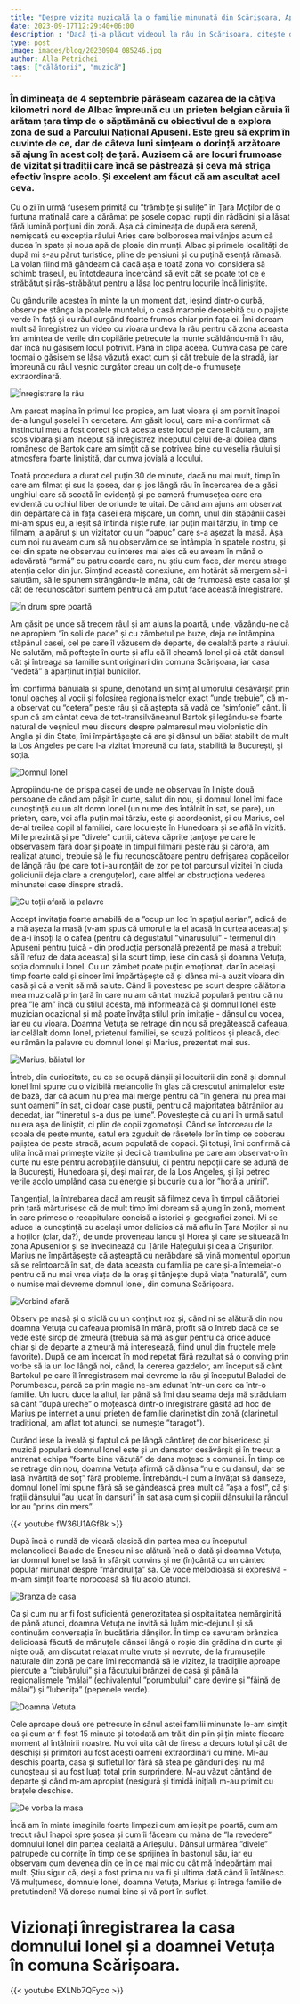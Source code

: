 ```yaml
---
title: "Despre vizita muzicală la o familie minunată din Scărișoara, Apuseni"
date: 2023-09-17T12:29:40+06:00
description : "Dacă ți-a plăcut videoul la râu în Scărișoara, citește despre experiența mea minunată vizitând familia căreia îi aparține casa din fundal."
type: post
image: images/blog/20230904_085246.jpg
author: Alla Petrichei
tags: ["călătorii", "muzică"]
---
```


### În dimineața de 4 septembrie părăseam cazarea de la câțiva kilometri nord de Albac împreună cu un prieten belgian căruia îi arătam țara timp de o săptămână cu obiectivul de a explora zona de sud a Parcului Național Apuseni. Este greu să exprim în cuvinte de ce, dar de câteva luni simțeam o dorință arzătoare să ajung în acest colț de țară. Auzisem că are locuri frumoase de vizitat și tradiții care încă se păstrează și ceva mă striga efectiv înspre acolo. Și excelent am făcut că am ascultat acel ceva.

Cu o zi în urmă fusesem primită cu “trâmbițe și sulițe” în Țara Moților de o furtuna matinală care a dărâmat pe șosele copaci rupți din rădăcini și a lăsat fără lumină porțiuni din zonă. Așa că dimineața de după era serenă, nemișcată cu excepția râului Arieș care bolborosea mai vânjos acum că ducea în spate și noua apă de ploaie din munți. Albac și primele localități de după mi s-au părut turistice, pline de pensiuni și cu puțină esență rămasă. La volan fiind mă gândeam că dacă așa e toată zona voi considera să schimb traseul, eu întotdeauna încercând să evit cât se poate tot ce e străbătut și râs-străbătut pentru a lăsa loc pentru locurile încă liniștite.

Cu gândurile acestea în minte la un moment dat, ieșind dintr-o curbă, observ pe stânga la poalele muntelui, o casă maronie deosebită cu o pajiște verde în față și cu râul curgând foarte frumos chiar prin fața ei. Îmi doream mult să înregistrez un video cu vioara undeva la râu pentru că zona aceasta îmi amintea de verile din copilărie petrecute la munte scăldându-mă în râu, dar încă nu găsisem locul potrivit. Până în clipa aceea. Cumva casa pe care tocmai o găsisem se lăsa văzută exact cum și cât trebuie de la stradă, iar împreună cu râul veșnic curgător creau un colț de-o frumusețe extraordinară.

![Înregistrare la râu](20230904_090126_copy.jpg)

Am parcat mașina în primul loc propice, am luat vioara și am pornit înapoi de-a lungul șoselei în cercetare. Am găsit locul, care mi-a confirmat că instinctul meu a fost corect și că acesta este locul pe care îl căutam, am scos vioara și am început să înregistrez începutul celui de-al doilea dans românesc de Bartok care am simțit că se potrivea bine cu veselia râului și atmosfera foarte liniștită, dar cumva jovială a locului. 

Toată procedura a durat cel puțin 30 de minute, dacă nu mai mult, timp în care am filmat și sus la șosea, dar și jos lângă râu în încercarea de a găsi unghiul care să scoată în evidență și pe cameră frumusețea care era evidentă cu ochiul liber de oriunde te uitai. De când am ajuns am observat din depărtare că în fața casei era mișcare, un domn, unul din stăpânii casei mi-am spus eu, a ieșit să întindă niște rufe, iar puțin mai târziu, în timp ce filmam, a apărut și un vizitator cu un “papuc” care s-a așezat la masă. Așa cum noi nu aveam cum să nu observăm ce se întâmpla în spatele nostru, și cei din spate ne observau cu interes mai ales că eu aveam în mână o adevărată “armă” cu patru coarde care, nu știu cum face, dar mereu atrage atenția celor din jur. Simțind această conexiune, am hotărât să mergem să-i salutăm, să le spunem strângându-le mâna, cât de frumoasă este casa lor și cât de recunoscători suntem pentru că am putut face această înregistrare.

![În drum spre poartă](20230904_091554_copy.jpg)

Am găsit pe unde să trecem râul și am ajuns la poartă, unde, văzându-ne că ne apropiem “în soli de pace” și cu zâmbetul pe buze, deja ne întâmpina stăpânul casei, cel pe care îl văzusem de departe, de cealaltă parte a râului. Ne salutăm, mă poftește în curte și aflu că îl cheamă Ionel și că atât dansul cât și întreaga sa familie sunt originari din comuna Scărișoara, iar casa “vedetă” a aparținut inițial bunicilor.

Îmi confirmă bănuiala și spune, denotând un simț al umorului desăvârșit prin tonul oacheș al vocii și folosirea regionalismelor exact ”unde trebuie”, că m-a observat cu “cetera” peste râu și că aștepta să vadă ce “simfonie” cânt. Îi spun că am cântat ceva de tot-transilvăneanul Bartok și legându-se foarte natural de veșnicul meu discurs despre palmaresul meu violonistic din Anglia și din State, îmi împărtășește că are și dânsul un băiat stabilit de mult la Los Angeles pe care l-a vizitat împreună cu fata, stabilită la București, și soția.

![Domnul Ionel](IMG_0026_copy.JPG)

Apropiindu-ne de prispa casei de unde ne observau în liniște două persoane de când am pășit în curte, salut din nou, și domnul Ionel îmi face cunoștință cu un alt domn Ionel (un nume des întâlnit în sat, se pare), un prieten, care, voi afla puțin mai târziu, este și acordeonist, și cu Marius, cel de-al treilea copil al familiei, care locuiește în Hunedoara și se află în vizită. Mi le prezintă și pe "divele" curții, câteva căprițe țanțoșe pe care le observasem fără doar și poate în timpul filmării peste râu și cărora, am realizat atunci, trebuie să le fiu recunoscătoare pentru defrișarea copăceilor de lângă râu (pe care tot i-au ronțăit de zor pe tot parcursul vizitei în ciuda goliciunii deja clare a crenguțelor), care altfel ar obstrucționa vederea minunatei case dinspre stradă.

![Cu toții afară la palavre](20230904_095142_copy.jpg)

Accept invitația foarte amabilă de a ”ocup un loc în spațiul aerian”, adică de a mă așeza la masă (v-am spus că umorul e la el acasă în curtea aceasta) și de a-i însoți la o cafea (pentru că degustatul ”vinarusului” - termenul din Apuseni pentru țuică - din producția personală prezentă pe masă a trebuit să îl refuz de data aceasta) și la scurt timp, iese din casă și doamna Vetuța, soția domnului Ionel. Cu un zâmbet poate puțin emoționat, dar în același timp foarte cald și sincer îmi împărtășește că și dânsa mi-a auzit vioara din casă și că a venit să mă salute. Când îi povestesc pe scurt despre călătoria mea muzicală prin țară în care nu am cântat muzică populară pentru că nu prea ”le am” încă cu stilul acesta, mă informează că și domnul Ionel este muzician ocazional și mă poate învăța stilul prin imitație - dânsul cu vocea, iar eu cu vioara. Doamna Vetuța se retrage din nou să pregătească cafeaua, iar celălalt domn Ionel, prietenul familiei, se scuză politicos și pleacă, deci eu rămân la palavre cu domnul Ionel și Marius, prezentat mai sus. 

![Marius, băiatul lor](IMG_0035_copy.JPG)

Întreb, din curiozitate, cu ce se ocupă dânșii și locuitorii din zonă și domnul Ionel îmi spune cu o vizibilă melancolie în glas că crescutul animalelor este de bază, dar că acum nu prea mai merge pentru că ”în general nu prea mai sunt oameni” în sat, ci doar case pustii, pentru că majoritatea bătrânilor au decedat, iar ”tineretul s-a dus pe lume”. Povestește că cu ani în urmă satul nu era așa de liniștit, ci plin de copii zgomotoși. Când se întorceau de la școala de peste munte, satul era zguduit de râsetele lor în timp ce coborau pajiștea de peste stradă, acum populată de copaci. Și totuși, îmi confirmă că ulița încă mai primește vizite și deci că trambulina pe care am observat-o în curte nu este pentru acrobațiile dânsului, ci pentru nepoții care se adună de la București, Hunedoara și, deși mai rar, de la Los Angeles, și își petrec verile acolo umplând casa cu energie și bucurie cu a lor ”horă a unirii”.

Tangențial, la întrebarea dacă am reușit să filmez ceva în timpul călătoriei prin țară mărturisesc că de mult timp îmi doream să ajung în zonă, moment în care primesc o recapitulare concisă a istoriei și geografiei zonei. Mi se aduce la cunoștință cu același umor delicios că mă aflu în Țara Moților și nu a hoților (clar, da?), de unde proveneau Iancu și Horea și care se situează în zona Apusenilor și se învecinează cu Țările Hațegului și cea a Crișurilor. Marius ne împărtășește că așteaptă cu nerăbdare să vină momentul oportun să se reîntoarcă în sat, de data aceasta cu familia pe care și-a întemeiat-o pentru că nu mai vrea viața de la oraș și tânjește după viața ”naturală”, cum o numise mai devreme domnul Ionel, din comuna Scărișoara.

![Vorbind afară](IMG_0027_copy.JPG)

Observ pe masă și o sticlă cu un conținut roz și, când ni se alătură din nou doamna Vetuța cu cafeaua promisă în mână, profit să o întreb dacă ce se vede este sirop de zmeură (trebuia să mă asigur pentru că orice aduce chiar și de departe a zmeură mă interesează, fiind unul din fructele mele favorite). După ce am încercat în mod repetat fără rezultat să o conving prin vorbe să ia un loc lângă noi, când, la cererea gazdelor, am început să cânt Bartokul pe care îl înregistrasem mai devreme la râu și începutul Baladei de Porumbescu, parcă ca prin magie ne-am adunat într-un cerc ca într-o familie. Un lucru duce la altul, iar până să îmi dau seama deja mă străduiam să cânt ”după ureche” o moțească dintr-o înregistrare găsită ad hoc de Marius pe internet a unui prieten de familie clarinetist din zonă (clarinetul tradițional, am aflat tot atunci, se numește ”taragot”). 

Curând iese la iveală și faptul că pe lângă cântăreț de cor bisericesc și muzică populară domnul Ionel este și un dansator desăvârșit și în trecut a antrenat echipa ”foarte bine văzută” de dans moțesc a comunei. În timp ce se retrage din nou, doamna Vetuța afirmă că dânsa ”nu e cu dansul, dar se lasă învârtită de soț” fără probleme. Întrebându-l cum a învățat să danseze, domnul Ionel îmi spune fără să se gândească prea mult că ”așa a fost”, că și frații dânsului ”au jucat în dansuri” în sat așa cum și copiii dânsului la rândul lor au ”prins din mers”.

{{< youtube fW36U1AGfBk >}}

După încă o rundă de vioară clasică din partea mea cu începutul melancolicei Balade de Enescu ni se alătură încă o dată și doamna Vetuța, iar domnul Ionel se lasă în sfârșit convins și ne (în)cântă cu un cântec popular minunat despre ”mândrulița” sa. Ce voce melodioasă și expresivă - m-am simțit foarte norocoasă să fiu acolo atunci.

![Branza de casa](IMG_0037_copy.JPG)

Ca și cum nu ar fi fost suficientă generozitatea și ospitalitatea nemărginită de până atunci, doamna Vetuța ne invită să luăm mic-dejunul și să continuăm conversația în bucătăria dânșilor. În timp ce savuram brânzica delicioasă făcută de mânuțele dânsei lângă o roșie din grădina din curte și niște ouă, am discutat relaxat multe vrute și nevrute, de la frumusețile naturale din zonă pe care îmi recomandă să le vizitez, la tradițiile aproape pierdute a ”ciubărului” și a făcutului brânzei de casă și până la regionalismele ”mălai” (echivalentul ”porumbului” care devine și ”făină de mălai”) și ”lubenița” (pepenele verde).

![Doamna Vetuta](IMG_0043_copy.JPG)

Cele aproape două ore petrecute în sânul astei familii minunate le-am simțit ca și cum ar fi fost 15 minute și totodată am trăit din plin și țin minte fiecare moment al întâlnirii noastre. Nu voi uita cât de firesc a decurs totul și cât de deschiși și primitori au fost acești oameni extraordinari cu mine. Mi-au deschis poarta, casa și sufletul lor fără să stea pe gânduri deși nu mă cunoșteau și au fost luați total prin surprindere. M-au văzut cântând de departe și când m-am apropiat (nesigură și timidă inițial) m-au primit cu brațele deschise. 

![De vorba la masa](20230904_102914_copy.jpg)

Încă am în minte imaginile foarte limpezi cum am ieșit pe poartă, cum am trecut râul înapoi spre șosea și cum îi făceam cu mâna de ”la revedere” domnului Ionel din partea cealaltă a Arieșului. Dânsul urmărea ”divele” patrupede cu cornițe în timp ce se sprijinea în bastonul său, iar eu observam cum devenea din ce în ce mai mic cu cât mă îndepărtăm mai mult. Știu sigur că, deși a fost prima nu va fi și ultima dată când îi întâlnesc. Vă mulțumesc, domnule Ionel, doamna Vetuța, Marius și întrega familie de pretutindeni! Vă doresc numai bine și vă port în suflet.



# Vizionați înregistrarea la casa domnului Ionel și a doamnei Vetuța în comuna Scărișoara.

{{< youtube EXLNb7QFyco >}}
